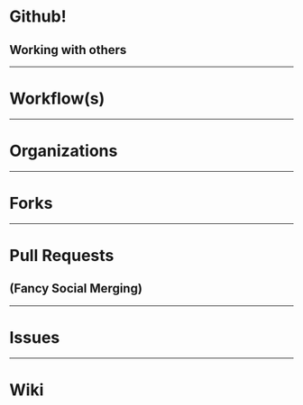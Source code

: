 # Github!

## Working with others

---

# Workflow(s)

---

# Organizations

---

# Forks

---

# Pull Requests

## (Fancy Social Merging)

---

# Issues

---

# Wiki

